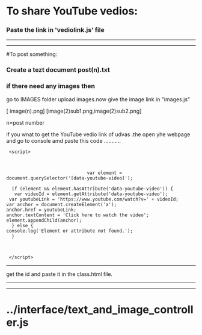 # To share YouTube vedios:
### Paste the link in 'vediolink.js' file
-------------
-------------
#To post something:
### Create a tezt document post(n).txt
### if there need any images then 
 go to IMAGES folder upload images.now give the image link in "images.js"
 
[ image(n).png]
[image(2)sub1.png,image(2)sub2.png]



 n=post number 




if you wnat to get the YouTube vedio link of udvas .the  open yhe webpage and go to console amd paste this code ...........




     <script>
 

 
                                  var element = document.querySelector('[data-youtube-video]');

      if (element && element.hasAttribute('data-youtube-video')) {
       var videoId = element.getAttribute('data-youtube-video');
     var youtubeLink = 'https://www.youtube.com/watch?v=' + videoId;
    var anchor = document.createElement('a');
    anchor.href = youtubeLink;
    anchor.textContent = 'Click here to watch the video';
    element.appendChild(anchor);
      } else {
    console.log('Element or attribute not found.');
      }

     
     
     </script>









--------





<script>
       
 
 
 
              
          var element = document.querySelector('[data-youtube-video]');
if (element && element.hasAttribute('data-youtube-video')) {
  var videoId = element.getAttribute('data-youtube-video');
  var youtubeLink = 'https://www.youtube.com/watch?v=' + videoId;
  var anchor = document.createElement('a');
  anchor.href = youtubeLink;
  anchor.textContent = 'Click here to watch the video';
  element.appendChild(anchor);
} else {
  console.log('Element or attribute not found.');
 }
 
</script>




get the id and paste it in the class.html file.


------------------
-------------------


# ../interface/text_and_image_controller.js
